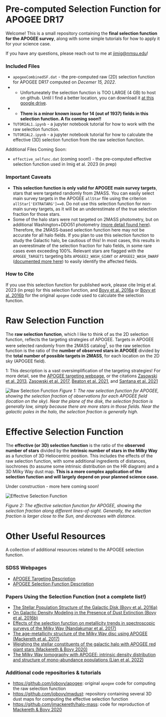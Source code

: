 # Pre-computed Selection Function for APOGEE DR17

Welcome! This is a small repository containing the **final selection function for the APOGEE survey**, along with some simple tutorials for how to apply it for your science case. 

If you have any questions, please reach out to me at [jimig@nmsu.edu](mailto:jimig@nmsu.edu)!


### Included Files
- `apogeeCombinedSF.dat` - the pre-computed raw (2D) selection function for APOGEE DR17 computed on *Decemer 15, 2022*.
- - Unfortuneately the selection function is TOO LARGE (4 GB) to host on github. Until I find a better location, you can download it [at this google drive](https://drive.google.com/drive/folders/1n-Twev-qElrCmVsKu5_OUMyS3j9_d0nV?usp=share_link).
- - **There is a minor known issue for 14 (out of 1937) fields in this selection function. A fix coming soon!!**
- `TUTORIAL1.ipynb` - a jupyter notebook tutorial for how to work with the raw selection function.
- `TUTORIAL2.ipynb` - a jupyter notebook tutorial for how to calculate the effective (3D) selection function from the raw selection function.

Additional Files Coming Soon: 

- `effective_selfunc.dat` (coming soon!) - the pre-computed effective selection function used in Imig et al. 2023 (in prep)


### Important Caveats
- **This selection function is only valid for APOGEE main survey targets**, stars that were targeted randomly from 2MASS. You can easily select main survey targets in the APOGEE `allStar` file using the criterion `allStar['EXTRATARG']==0`. Do not use this selection function for non-main survey targets, as it will be an underestimate of the true selection fraction for those stars.
- Some of the halo stars were not targeted on 2MASS photometry, but on additional Washington+DDO51 photometry [(more detail found here)](https://www.sdss4.org/dr17/irspec/targets/). Therefore, the 2MASS-based selection function here may not be accurate for all halo fields. If you plan to use this selection function to study the Galactic halo, be cautious of this! In most cases, this results in an overestimate of the selection fraction for halo fields, in some rare cases even exceeding 100%. Relevant stars are flagged with the `APOGEE_TARGET1` targeting bits `APOGEE2_WASH_GIANT` or `APOGEE2_WASH_DWARF` ([documented more here](https://www.sdss4.org/dr17/irspec/apogee-bitmasks/#APOGEE2_TARGET1:APOGEE2targetingbitmask(1of3))) to easily identify the affected fields.


### How to Cite

If you use this selection function for published work, please cite Imig et al. 2023 (in prep) for this selection function, and [Bovy et al. 2016a](https://ui.adsabs.harvard.edu/abs/2016ApJ...823...30B/abstract) or [Bovy et al. 2016b](https://ui.adsabs.harvard.edu/abs/2016ApJ...818..130B/abstract) for the original `apogee` code used to calculate the selection function.

# Raw Selection Function

The **raw selection function**, which I like to think of as the 2D selection function, reflects the targeting strategies of APOGEE. Targets in APOGEE were selected randomly from the 2MASS catalog<sup>1</sup>, so the raw selection function is the ratio of the **number of observed stars in APOGEE** divided by the **total number of possible targets in 2MASS**, for each location on the 2D sky (APOGEE field).

1: This description is a vast oversimplification of the targeting strategies! For more detail, see the [APOGEE targeting webpage](https://www.sdss.org/dr17/irspec/targets/), or the citations [Zasowski et al. 2013](https://ui.adsabs.harvard.edu/abs/2013AJ....146...81Z/abstract), [Zasowski et al. 2017](https://ui.adsabs.harvard.edu/abs/2017AJ....154..198Z/abstract), [Beaton et al. 2021](https://ui.adsabs.harvard.edu/abs/2021AJ....162..302B/abstract), and [Santana et al. 2021](https://ui.adsabs.harvard.edu/abs/2021AJ....162..303S/abstract)

![Raw Selection Function](https://i.imgur.com/mrVAqCR.png)
*Figure 1: The raw selection function for APOGEE, showing the selection fraction of observations for each APOGEE field (location on the sky). Near the plane of the disk, the selection fraction is generally low, simply because there are more stars in those fields. Near the galactic poles in the halo, the selection fraction is generally high.*

# Effective Selection Function

The **effective (or 3D) selection function** is the ratio of the **observed number of stars** divided by the **intrinsic number of stars in the Milky Way** as a function of 3D Heliocentric position. This includes the effects of the raw selection function, with some additional ingredients of distances, isochrones (to assume some intrinsic distribution on the HR diagram) and a 3D Milky Way dust map. **This is a more complex application of the selection function and will largely depend on your planned science case.**

Under construction - more here coming soon!

![Effective Selection Function](https://i.imgur.com/fhIBdqG.png)

*Figure 2: The effective selection function for APOGEE, showing the selection fraction along different lines-of-sight. Generally, the selection fraction is larger close to the Sun, and decreases with distance.*

# Other Useful Resources

A collection of additional resources related to the APOGEE selection function.

### SDSS Webpages
- [APOGEE Targeting Description](https://www.sdss.org/dr17/irspec/targets/)
- [APOGEE Selection Function Description](https://www.sdss4.org/dr17/irspec/targets/selection-biases/)

### Papers Using the Selection Function (not a complete list!)
- [The Stellar Population Structure of the Galactic Disk (Bovy et al. 2016a)](https://ui.adsabs.harvard.edu/abs/2016ApJ...823...30B/abstract)
- [On Galactic Density Modeling in the Presence of Dust Extinction (Bovy et al. 2016b)](https://ui.adsabs.harvard.edu/abs/2016ApJ...818..130B/abstract)
- [Effects of the selection function on metallicity trends in spectroscopic surveys of the Milky Way (Nandakumar et al. 2017)](https://ui.adsabs.harvard.edu/abs/2017A%26A...606A..97N/abstract)
- [The age-metallicity structure of the Milky Way disc using APOGEE (Mackereth et al. 2017)](https://ui.adsabs.harvard.edu/abs/2017MNRAS.471.3057M/abstract)
- [Weighing the stellar constituents of the galactic halo with APOGEE red giant stars (Mackereth & Bovy 2020)](https://ui.adsabs.harvard.edu/abs/2020MNRAS.492.3631M/abstract)
- [The Milky Way tomography with APOGEE: intrinsic density distribution and structure of mono-abundance populations (Lian et al. 2022)](https://ui.adsabs.harvard.edu/abs/2022MNRAS.513.4130L/abstract)

### Additional code repositories & tutorials
- https://github.com/jobovy/apogee: original `apogee` code for computing the raw selection function
- https://github.com/jobovy/mwdust: repository containing several 3D dust maps for computing the effective selection function
- https://github.com/jmackereth/halo-mass: code for reproduction of [Mackereth & Bovy 2020](https://ui.adsabs.harvard.edu/abs/2020MNRAS.492.3631M/abstract)

